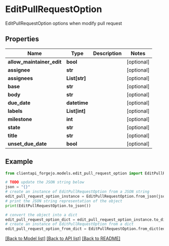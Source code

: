 # EditPullRequestOption

EditPullRequestOption options when modify pull request

## Properties

Name | Type | Description | Notes
------------ | ------------- | ------------- | -------------
**allow_maintainer_edit** | **bool** |  | [optional] 
**assignee** | **str** |  | [optional] 
**assignees** | **List[str]** |  | [optional] 
**base** | **str** |  | [optional] 
**body** | **str** |  | [optional] 
**due_date** | **datetime** |  | [optional] 
**labels** | **List[int]** |  | [optional] 
**milestone** | **int** |  | [optional] 
**state** | **str** |  | [optional] 
**title** | **str** |  | [optional] 
**unset_due_date** | **bool** |  | [optional] 

## Example

```python
from clientapi_forgejo.models.edit_pull_request_option import EditPullRequestOption

# TODO update the JSON string below
json = "{}"
# create an instance of EditPullRequestOption from a JSON string
edit_pull_request_option_instance = EditPullRequestOption.from_json(json)
# print the JSON string representation of the object
print(EditPullRequestOption.to_json())

# convert the object into a dict
edit_pull_request_option_dict = edit_pull_request_option_instance.to_dict()
# create an instance of EditPullRequestOption from a dict
edit_pull_request_option_from_dict = EditPullRequestOption.from_dict(edit_pull_request_option_dict)
```
[[Back to Model list]](../README.md#documentation-for-models) [[Back to API list]](../README.md#documentation-for-api-endpoints) [[Back to README]](../README.md)


